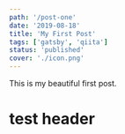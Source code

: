 ```yaml
---
path: '/post-one'
date: '2019-08-18'
title: 'My First Post'
tags: ['gatsby', 'qiita']
status: 'published'
cover: './icon.png'
---
```

This is my beautiful first post.

<h1>test header</h1>

<Test />

<SliderPicker />
